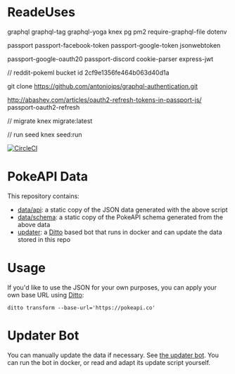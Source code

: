 # ReadeUses

graphql graphql-tag graphql-yoga knex pg pm2 require-graphql-file dotenv

passport passport-facebook-token passport-google-token jsonwebtoken

passport-google-oauth20 passport-discord cookie-parser express-jwt


// reddit-pokeml bucket id 2cf9e1356fe464b063d40d1a

<!-- A great example. -->
git clone https://github.com/antoniojps/graphql-authentication.git



http://abashev.com/articles/oauth2-refresh-tokens-in-passport-js/
passport-oauth2-refresh

// migrate
knex migrate:latest

// run seed
knex seed:run

[![CircleCI](https://circleci.com/gh/PokeAPI/api-data.svg?style=shield)](https://circleci.com/gh/PokeAPI/api-data)

# PokeAPI Data

This repository contains:

 - [data/api](data/api): a static copy of the JSON data generated with the above script
 - [data/schema](data/schema): a static copy of the PokeAPI schema generated from the above data
 - [updater](updater): a [Ditto][1] based bot that runs in docker and can update the data stored in this repo

# Usage

If you'd like to use the JSON for your own purposes, you can apply your own base URL using [Ditto][1]:

```
ditto transform --base-url='https://pokeapi.co'
```

# Updater Bot

You can manually update the data if necessary. See [the updater bot](updater).
You can run the bot in docker, or read and adapt its update script yourself.


[1]: https://github.com/pokeapi/ditto
